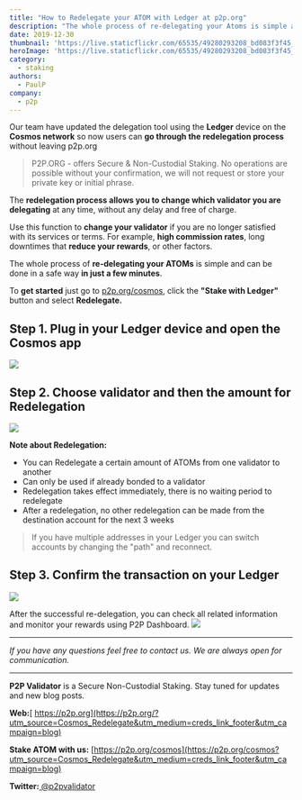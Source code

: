 ```yaml
---
title: "How to Redelegate your ATOM with Ledger at p2p.org"
description: "The whole process of re-delegating your Atoms is simple and can be done in a safe way in just a few minutes. Use this function to change your validator if you are no longer satisfied with its services or terms."
date: 2019-12-30
thumbnail: 'https://live.staticflickr.com/65535/49280293208_bd083f3f45_o.png'
heroImage: 'https://live.staticflickr.com/65535/49280293208_bd083f3f45_o.png'
category:
  - staking
authors:
  - PaulP
company:
  - p2p
---
```




Our team have updated the delegation tool using the **Ledger** device on the **Cosmos network** so now users can **go through the redelegation process** without leaving p2p.org

> P2P.ORG - offers Secure & Non-Custodial Staking. No operations are possible without your confirmation, we will not request or store your private key or initial phrase. 

The **redelegation process allows you to change which validator you are delegating** at any time, without any delay and free of charge.

Use this function to **change your validator** if you are no longer satisfied with its services or terms. For example, **high commission rates**, long downtimes that **reduce your rewards**, or other factors.

The whole process of **re-delegating your ATOMs** is simple and can be done in a safe way **in just a few minutes**.

To **get started** just go to [p2p.org/cosmos](https://p2p.org/cosmos?utm_source=Cosmos_Redelegate&utm_medium=creds_link&utm_campaign=blog), click the **"Stake with Ledger"** button and select **Redelegate.**

## Step 1. Plug in your Ledger device and open the Cosmos app

![](https://live.staticflickr.com/65535/49126466637_765480cf72_o.png")

## Step 2. Choose validator and then the amount for Redelegation

![](https://live.staticflickr.com/65535/49298336582_79057a7142_o.jpg")

**Note about Redelegation:**
- You can Redelegate a certain amount of ATOMs from one validator to another
- Can only be used if already bonded to a validator
- Redelegation takes effect immediately, there is no waiting period to redelegate
- After a redelegation, no other redelegation can be made from the destination account for the next 3 weeks

> If you have multiple addresses in your Ledger you can switch accounts by changing the "path" and reconnect.


## Step 3. Confirm the transaction on your Ledger 

![](https://live.staticflickr.com/65535/49297697943_2fb36b526c_o.jpg")

After the successful re-delegation, you can check all related information and monitor your rewards using P2P Dashboard.
![](https://live.staticflickr.com/65535/49126046203_ec302b1e21_o.png")


------

*If you have any questions feel free to contact us. We are always open for communication.*

------

**P2P Validator** is a Secure Non-Custodial Staking. Stay tuned for updates and new blog posts.

**Web:**[ https://p2p.org](https://p2p.org/?utm_source=Cosmos_Redelegate&utm_medium=creds_link_footer&utm_campaign=blog)

**Stake ATOM with us:** [https://p2p.org/cosmos](https://p2p.org/cosmos?utm_source=Cosmos_Redelegate&utm_medium=creds_link_footer&utm_campaign=blog)

**Twitter:**[ @p2pvalidator](https://twitter.com/p2pvalidator)
